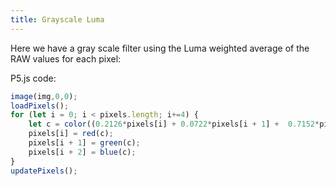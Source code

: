 ```yaml
---
title: Grayscale Luma 
---
```


Here we have a gray scale filter using the Luma weighted average of the RAW values for each pixel:

<!-- Sketch file location, (pending organization) -->
<script src="luma.js"></script>
<!-- Necessary element to position p5 canvas -->
<div id="sketch-div"></div>

P5.js code:

```js
image(img,0,0);
loadPixels();
for (let i = 0; i < pixels.length; i+=4) {
    let c = color((0.2126*pixels[i] + 0.0722*pixels[i + 1] +  0.7152*pixels[i + 2])/3);
    pixels[i] = red(c);
    pixels[i + 1] = green(c);
    pixels[i + 2] = blue(c);
}
updatePixels();
```